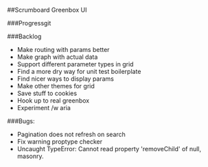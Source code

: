 ##Scrumboard Greenbox UI

###Progressgit

###Backlog
- Make routing with params better
- Make graph with actual data
- Support different parameter types in grid
- Find a more dry way for unit test boilerplate
- Find nicer ways to display params
- Make other themes for grid
- Save stuff to cookies
- Hook up to real greenbox
- Experiment /w aria

###Bugs:
- Pagination does not refresh on search
- Fix warning proptype checker
- Uncaught TypeError: Cannot read property 'removeChild' of null, masonry.